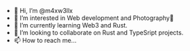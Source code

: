 - 👋 Hi, I’m @m4xw3llx
- 👀 I’m interested in Web development and Photography📸
- 🌱 I’m currently learning Web3 and Rust.
- 💞️ I’m looking to collaborate on Rust and TypeSript projects.
- 📫 How to reach me...

<!---
m4xw3llx/m4xw3llx is a ✨ special ✨ repository because its `README.md` (this file) appears on your GitHub profile.
You can click the Preview link to take a look at your changes.
--->

